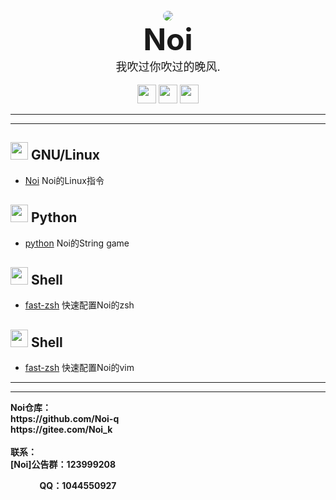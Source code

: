 <!DOCTYPE html>
<body>
<br>
<div align="center">
        <img src="http://q2.qlogo.cn/headimg_dl?dst_uin=1044550927&spec=4" style="border-radius: 250%">
<br>
                <b><font size="12">Noi</font></b><br>
                <font size="4">我吹过你吹过的晚风.</font>
<br>
<br>
    <img src="https://img.shields.io/badge/python-%233776AB.svg?&style=for-the-badge&logo=python&logoColor=white" height="30" >
    <img src="https://img.shields.io/badge/Shell-%233776AB.svg?&style=for-the-badge&logo=shell&logoColor=white" height="30">
    <img src="https://img.shields.io/badge/HTML-%233776AB.svg?&style=for-the-badge&logo=HTML&logoColor=white" height="30">
</div>
</body>

----
----
<!DOCTYPE html>

## <img src="https://simpleicons.org/icons/linux.svg" width="28" /> GNU/Linux
- [Noi](https://github.com/Noi-q/Noi) Noi的Linux指令
## <img src="https://simpleicons.org/icons/python.svg" width="28" /> Python
- [python](https://github.com/Noi-q/python) Noi的String game
## <img src="https://simpleicons.org/icons/shell.svg" width="28" /> Shell
- [fast-zsh](https://github.com/Noi-q/fast-zsh) 快速配置Noi的zsh
## <img src="https://simpleicons.org/icons/vim.svg" width="28" /> Shell
- [fast-zsh](https://github.com/Noi-q/fast-zsh) 快速配置Noi的vim


----
----
<!DOCTYPE html>
<html>
<b>
Noi仓库：<br>
https://github.com/Noi-q <br>
https://gitee.com/Noi_k <br><br>
联系：<br>
[Noi]公告群：123999208 <br>
     <p>&nbsp&nbsp&nbsp&nbsp&nbsp&nbsp&nbsp&nbsp&nbsp&nbsp&nbsp&nbsp&nbsp&nbspQQ：1044550927</p>
</b>
</html>
